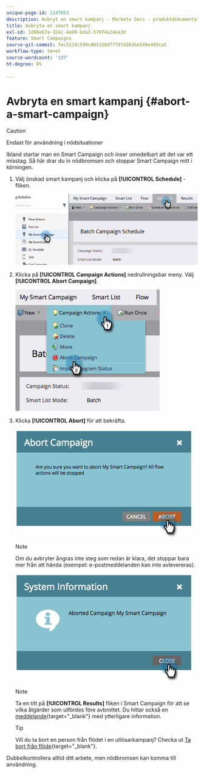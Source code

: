```yaml
---
unique-page-id: 1147053
description: Avbryt en smart kampanj - Marketo Docs - produktdokumentation
title: Avbryta en smart kampanj
exl-id: 1d80e67a-324c-4a99-bda3-57074a24ea3d
feature: Smart Campaigns
source-git-commit: fec5219c599c805328d77797d2636e549e489ca5
workflow-type: tm+mt
source-wordcount: '137'
ht-degree: 0%

---
```


# Avbryta en smart kampanj {#abort-a-smart-campaign}

>[!CAUTION]
>
>Endast för användning i nödsituationer

Ibland startar man en Smart Campaign och inser omedelbart att det var ett misstag. Så här drar du in nödbromsen och stoppar Smart Campaign mitt i körningen.

1. Välj önskad smart kampanj och klicka på **[!UICONTROL Schedule]** -fliken.

   ![](assets/abort-a-smart-campaign-1.png)

1. Klicka på **[!UICONTROL Campaign Actions]** nedrullningsbar meny. Välj **[!UICONTROL Abort Campaign]**.

   ![](assets/abort-a-smart-campaign-2.png)

1. Klicka **[!UICONTROL Abort]** för att bekräfta.

   ![](assets/abort-a-smart-campaign-3.png)

   >[!NOTE]
   >
   >Om du avbryter ångras inte steg som redan är klara, det stoppar bara mer från att hända (exempel: e-postmeddelanden kan inte avlevereras).

   ![](assets/abort-a-smart-campaign-4.png)

   >[!NOTE]
   >
   >Ta en titt på **[!UICONTROL Results]** fliken i Smart Campaign för att se vilka åtgärder som utfördes före avbrottet. Du hittar också en  [meddelande](/help/marketo/product-docs/core-marketo-concepts/miscellaneous/understanding-notifications.md){target="_blank"} med ytterligare information.

   >[!TIP]
   >
   >Vill du ta bort en person från flödet i en utlösarkampanj? Checka ut [Ta bort från flöde](/help/marketo/product-docs/core-marketo-concepts/smart-campaigns/flow-actions/remove-from-flow.md){target="_blank"}.

Dubbelkontrollera alltid ditt arbete, men nödbromsen kan komma till användning.
